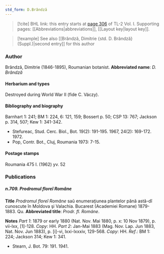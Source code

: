 ```yaml
---
std_form: D.Brândză
---
```


> [!cite] BHL link: this entry starts at [page 306](https://www.biodiversitylibrary.org/page/33120437) of TL-2 Vol. I.
> Supporting pages: [[Abbreviations|abbreviations]], [[Layout key|layout key]].

> [!example] See also [[Brândză, Dimitrie {std. D. Brândză} (Suppl.)|second entry]] for this author

### Author

Brândzǎ, Dimitrie (1846-1895), Roumanian botanist. 
**Abbreviated name**: *D. Brândzǎ*

#### Herbarium and types

Destroyed during World War II (fide C. Váczy).

#### Bibliography and biography

Barnhart 1: 241; BM 1: 224, 6: 121, 159; Bossert p. 50; CSP 13: 767; Jackson p. 314, 507; Kew 1: 341-342.
- Stefureac, Stud. Cerc. Biol., Bot. 19(2): 191-195. 1967, 24(2): 169-172. 1972.
- Pop, Contr. Bot., Cluj, Roumania 1973: 7-15.

#### Postage stamps

Roumania 475 I. (1962) yv. 52

### Publications

##### n.709. Prodromul floreî Române

**Title**
*Prodromul floreî Române* saǔ enumeraţiunea plantelor pǎnǎ astǎ-dǐ cunoscute în Moldova şi Valachia. Bucarest (Academiei Romane) 1879-1883. Qu.
**Abbreviated title**: *Prodr. fl. Románe*.

**Notes**
*Part 1*: 1879 or early 1880 (Nat. Nov. Mai 1880, p. x: 10 Nov 1879), p. vii-lxx, \[1\]-128.
*Copy*: HH.
*Part 2*: Jan-Mai 1883 (Mag. Nov. Lap. Jun 1883, Nat. Nov. Jun 1883), p. \[i\]-vi, lxxi-lxxxiv, 129-568. *Copy*: HH.
*Ref*.: BM 1: 224; Jackson 314; Kew 1: 341.
- Stearn, J. Bot. 79: 191. 1941.

